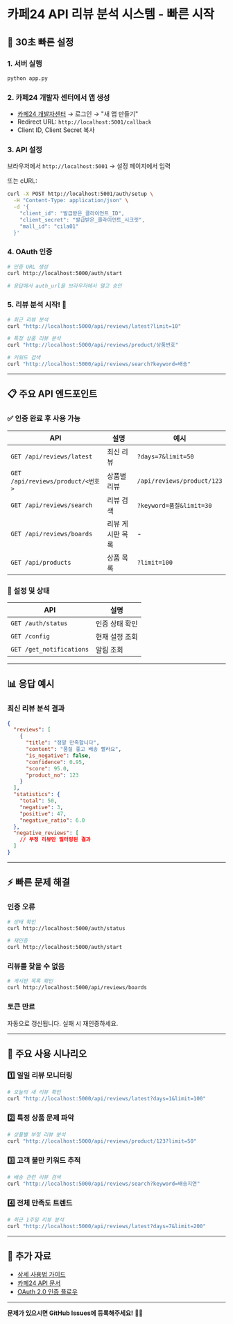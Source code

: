 # 카페24 API 리뷰 분석 시스템 - 빠른 시작

## 🚀 30초 빠른 설정

### 1. 서버 실행
```bash
python app.py
```

### 2. 카페24 개발자 센터에서 앱 생성
- [카페24 개발자센터](https://developers.cafe24.com/) → 로그인 → "새 앱 만들기"
- Redirect URL: `http://localhost:5001/callback`
- Client ID, Client Secret 복사

### 3. API 설정
브라우저에서 `http://localhost:5001` → 설정 페이지에서 입력

또는 cURL:
```bash
curl -X POST http://localhost:5001/auth/setup \
  -H "Content-Type: application/json" \
  -d '{
    "client_id": "발급받은_클라이언트_ID",
    "client_secret": "발급받은_클라이언트_시크릿",
    "mall_id": "cila01"
  }'
```

### 4. OAuth 인증
```bash
# 인증 URL 생성
curl http://localhost:5000/auth/start

# 응답에서 auth_url을 브라우저에서 열고 승인
```

### 5. 리뷰 분석 시작! 🎉

```bash
# 최근 리뷰 분석
curl "http://localhost:5000/api/reviews/latest?limit=10"

# 특정 상품 리뷰 분석  
curl "http://localhost:5000/api/reviews/product/상품번호"

# 키워드 검색
curl "http://localhost:5000/api/reviews/search?keyword=배송"
```

---

## 📋 주요 API 엔드포인트

### ✅ 인증 완료 후 사용 가능

| API | 설명 | 예시 |
|-----|------|------|
| `GET /api/reviews/latest` | 최신 리뷰 | `?days=7&limit=50` |
| `GET /api/reviews/product/<번호>` | 상품별 리뷰 | `/api/reviews/product/123` |
| `GET /api/reviews/search` | 리뷰 검색 | `?keyword=품질&limit=30` |
| `GET /api/reviews/boards` | 리뷰 게시판 목록 | - |
| `GET /api/products` | 상품 목록 | `?limit=100` |

### 🔧 설정 및 상태

| API | 설명 |
|-----|------|
| `GET /auth/status` | 인증 상태 확인 |
| `GET /config` | 현재 설정 조회 |
| `GET /get_notifications` | 알림 조회 |

---

## 📊 응답 예시

### 최신 리뷰 분석 결과
```json
{
  "reviews": [
    {
      "title": "정말 만족합니다",
      "content": "품질 좋고 배송 빨라요",
      "is_negative": false,
      "confidence": 0.95,
      "score": 95.0,
      "product_no": 123
    }
  ],
  "statistics": {
    "total": 50,
    "negative": 3,
    "positive": 47,
    "negative_ratio": 6.0
  },
  "negative_reviews": [
    // 부정 리뷰만 필터링된 결과
  ]
}
```

---

## ⚡ 빠른 문제 해결

### 인증 오류
```bash
# 상태 확인
curl http://localhost:5000/auth/status

# 재인증
curl http://localhost:5000/auth/start
```

### 리뷰를 찾을 수 없음
```bash
# 게시판 목록 확인
curl http://localhost:5000/api/reviews/boards
```

### 토큰 만료
자동으로 갱신됩니다. 실패 시 재인증하세요.

---

## 🎯 주요 사용 시나리오

### 1️⃣ 일일 리뷰 모니터링
```bash
# 오늘의 새 리뷰 확인
curl "http://localhost:5000/api/reviews/latest?days=1&limit=100"
```

### 2️⃣ 특정 상품 문제 파악
```bash
# 상품별 부정 리뷰 분석
curl "http://localhost:5000/api/reviews/product/123?limit=50"
```

### 3️⃣ 고객 불만 키워드 추적
```bash
# 배송 관련 리뷰 검색
curl "http://localhost:5000/api/reviews/search?keyword=배송지연"
```

### 4️⃣ 전체 만족도 트렌드
```bash
# 최근 1주일 리뷰 분석
curl "http://localhost:5000/api/reviews/latest?days=7&limit=200"
```

---

## 🔗 추가 자료

- [상세 사용법 가이드](./CAFE24_API_GUIDE.md)
- [카페24 API 문서](https://developers.cafe24.com/docs/ko/api/)
- [OAuth 2.0 인증 플로우](https://developers.cafe24.com/docs/ko/api/admin/#oauth)

---

**문제가 있으시면 GitHub Issues에 등록해주세요!** 🙋‍♂️